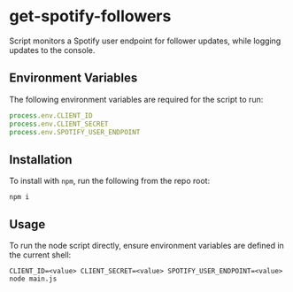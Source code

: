 # get-spotify-followers

Script monitors a Spotify user endpoint for follower updates, while logging updates to the console.

## Environment Variables

The following environment variables are required for the script to run:

```javascript
process.env.CLIENT_ID
process.env.CLIENT_SECRET
process.env.SPOTIFY_USER_ENDPOINT
```

## Installation

To install with `npm`, run the following from the repo root: 

```shell
npm i
```

## Usage

To run the node script directly, ensure environment variables are defined in the current shell:

```shell
CLIENT_ID=<value> CLIENT_SECRET=<value> SPOTIFY_USER_ENDPOINT=<value> node main.js
```

